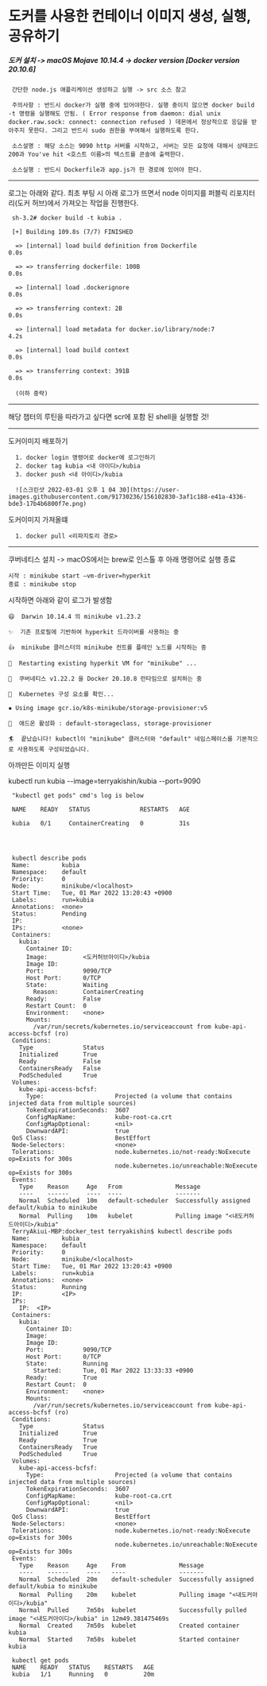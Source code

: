 # 도커를 사용한 컨테이너 이미지 생성, 실행, 공유하기

##### 도커 설치 -> macOS Mojave 10.14.4 -> docker version [Docker version 20.10.6]

     간단한 node.js 애플리케이션 생성하고 실행 -> src 소스 참고

     주의사항 : 반드시 docker가 실행 중에 있어야한다. 실행 중이지 않으면 docker build -t 명령을 실행해도 안됨. ( Error response from daemon: dial unix docker.raw.sock: connect: connection refused ) 데몬에서 정상적으로 응답을 받아주지 못한다. 그리고 반드시 sudo 권한을 부여해서 실행하도록 한다.

     소스설명 : 해당 소스는 9090 http 서버를 시작하고, 서버는 모든 요청에 대해서 상태코드 200과 You've hit <호스트 이름>의 텍스트를 콘솔에 출력한다.

     소스실행 : 반드시 Dockerfile과 app.js가 한 경로에 있어야 한다.

<hr/>

로그는 아래와 같다. 최초 부팅 시 아래 로그가 뜨면서 node 이미지를 퍼블릭 리포지터리(도커 허브)에서 가져오는 작업을 진행한다.

     sh-3.2# docker build -t kubia .

     [+] Building 109.8s (7/7) FINISHED

      => [internal] load build definition from Dockerfile                    0.0s
 
      => => transferring dockerfile: 100B                                    0.0s
 
      => [internal] load .dockerignore                                       0.0s
 
      => => transferring context: 2B                                         0.0s
 
      => [internal] load metadata for docker.io/library/node:7               4.2s
 
      => [internal] load build context                                       0.0s
 
      => => transferring context: 391B                                       0.0s
 
      (이하 중략)
 
 
 <hr/>
 
 
 
 해당 챕터의 루틴을 따라가고 싶다면 scr에 포함 된 shell을 실행할 것!
 
 
 
 
 
 
 
 <hr/>
 
 
 도커이미지 배포하기
 
      1. docker login 명령어로 docker에 로그인하기
      2. docker tag kubia <내 아이디>/kubia
      3. docker push <내 아이디>/kubia
 
      ![스크린샷 2022-03-01 오후 1 04 30](https://user-images.githubusercontent.com/91730236/156102830-3af1c188-e41a-4336-bde3-17b4b6800f7e.png)

 
 도커이미지 가져올떄
 
      1. docker pull <리파지토리 경로>








<hr/>

쿠버네티스 설치 -> macOS에서는 brew로 인스톨 후 아래 명령어로 실행 종료

    시작 : minikube start —vm-driver=hyperkit
    종료 : minikube stop

시작하면 아래와 같이 로그가 발생함

    😄  Darwin 10.14.4 의 minikube v1.23.2

    ✨  기존 프로필에 기반하여 hyperkit 드라이버를 사용하는 중

    👍  minikube 클러스터의 minikube 컨트롤 플레인 노드를 시작하는 중

    🔄  Restarting existing hyperkit VM for "minikube" ...

    🐳  쿠버네티스 v1.22.2 을 Docker 20.10.8 런타임으로 설치하는 중

    🔎  Kubernetes 구성 요소를 확인...

    ▪ Using image gcr.io/k8s-minikube/storage-provisioner:v5
    
    🌟  애드온 활성화 : default-storageclass, storage-provisioner

    🏄  끝났습니다! kubectl이 "minikube" 클러스터와 "default" 네임스페이스를 기본적으로 사용하도록 구성되었습니다.





아까만든 이미지 실행


kubectl run kubia --image=terryakishin/kubia --port=9090

     "kubectl get pods" cmd's log is below

     NAME    READY   STATUS              RESTARTS   AGE

     kubia   0/1     ContainerCreating   0          31s
     
     
     
     
     kubectl describe pods
     Name:         kubia
     Namespace:    default
     Priority:     0
     Node:         minikube/<localhost>
     Start Time:   Tue, 01 Mar 2022 13:20:43 +0900
     Labels:       run=kubia
     Annotations:  <none>
     Status:       Pending
     IP:
     IPs:          <none>
     Containers:
       kubia:
         Container ID:
         Image:          <도커허브아이디>/kubia
         Image ID:
         Port:           9090/TCP
         Host Port:      0/TCP
         State:          Waiting
           Reason:       ContainerCreating
         Ready:          False
         Restart Count:  0
         Environment:    <none>
         Mounts:
           /var/run/secrets/kubernetes.io/serviceaccount from kube-api-access-bcfsf (ro)
     Conditions:
       Type              Status
       Initialized       True
       Ready             False
       ContainersReady   False
       PodScheduled      True
     Volumes:
       kube-api-access-bcfsf:
         Type:                    Projected (a volume that contains injected data from multiple sources)
         TokenExpirationSeconds:  3607
         ConfigMapName:           kube-root-ca.crt
         ConfigMapOptional:       <nil>
         DownwardAPI:             true
     QoS Class:                   BestEffort
     Node-Selectors:              <none>
     Tolerations:                 node.kubernetes.io/not-ready:NoExecute op=Exists for 300s
                                  node.kubernetes.io/unreachable:NoExecute op=Exists for 300s
     Events:
       Type    Reason     Age   From               Message
       ----    ------     ----  ----               -------
       Normal  Scheduled  10m   default-scheduler  Successfully assigned default/kubia to minikube
       Normal  Pulling    10m   kubelet            Pulling image "<내도커허드아이디>/kubia"
     TerryAkiui-MBP:docker_test terryakishin$ kubectl describe pods
     Name:         kubia
     Namespace:    default
     Priority:     0
     Node:         minikube/<localhost>
     Start Time:   Tue, 01 Mar 2022 13:20:43 +0900
     Labels:       run=kubia
     Annotations:  <none>
     Status:       Running
     IP:           <IP>
     IPs:
       IP:  <IP>
     Containers:
       kubia:
         Container ID:   
         Image:          
         Image ID:       
         Port:           9090/TCP
         Host Port:      0/TCP
         State:          Running
           Started:      Tue, 01 Mar 2022 13:33:33 +0900
         Ready:          True
         Restart Count:  0
         Environment:    <none>
         Mounts:
           /var/run/secrets/kubernetes.io/serviceaccount from kube-api-access-bcfsf (ro)
     Conditions:
       Type              Status
       Initialized       True
       Ready             True
       ContainersReady   True
       PodScheduled      True
     Volumes:
       kube-api-access-bcfsf:
         Type:                    Projected (a volume that contains injected data from multiple sources)
         TokenExpirationSeconds:  3607
         ConfigMapName:           kube-root-ca.crt
         ConfigMapOptional:       <nil>
         DownwardAPI:             true
     QoS Class:                   BestEffort
     Node-Selectors:              <none>
     Tolerations:                 node.kubernetes.io/not-ready:NoExecute op=Exists for 300s
                                  node.kubernetes.io/unreachable:NoExecute op=Exists for 300s
     Events:
       Type    Reason     Age    From               Message
       ----    ------     ----   ----               -------
       Normal  Scheduled  20m    default-scheduler  Successfully assigned default/kubia to minikube
       Normal  Pulling    20m    kubelet            Pulling image "<내도커아이디>/kubia"
       Normal  Pulled     7m50s  kubelet            Successfully pulled image "<내도커아이디>/kubia" in 12m49.381475469s
       Normal  Created    7m50s  kubelet            Created container kubia
       Normal  Started    7m50s  kubelet            Started container kubia

     kubectl get pods
     NAME    READY   STATUS    RESTARTS   AGE
     kubia   1/1     Running   0          20m
